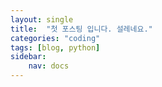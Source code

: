 ```yaml
---
layout: single
title:  "첫 포스팅 입니다. 설레네요."
categories: "coding"
tags: [blog, python]
sidebar:
    nav: docs
---
```


# 
